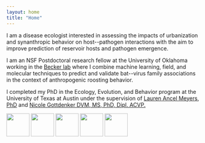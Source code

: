 ```yaml
---
layout: home
title: "Home"
---
```


I am a disease ecologist interested in assessing the impacts of urbanization and synanthropic behavior on host--pathogen interactions with the aim to improve prediction of reservoir hosts and pathogen emergence.

I am an NSF Postdoctoral research fellow at the University of Oklahoma working in the [Becker lab](http://beckerlab.weebly.com/) where I combine machine learning, field, and molecular techniques to predict and validate bat--virus family associations in the context of anthropogenic roosting behavior. 

I completed my PhD in the Ecology, Evolution, and Behavior program at the University of Texas at Austin under the supervision of [Lauren Ancel Meyers, PhD](http://www.bio.utexas.edu/research/meyers/) and [Nicole Gottdenker DVM, MS, PhD, Dipl. ACVP.](https://www.gottdenkerlab.com/)



<a href="briana.a.bekte-1@ou.edu"> <img src="/different-method/assets/img/email.png" width="60" height="60"></a>
<a href="https://twitter.com/brianaabook"> <img src="/different-method/assets/img/twitter.png" width="60" height="60"></a>
<a href="https://scholar.google.com/citations?user=Aw-DXJAAAAAJ&hl=en"> <img src="/different-method/assets/img/google.png" width="60" height="60"></a>
<a href="https://github.com/babetke"> <img src="/different-method/assets/img/github.png" width="60" height="60"></a>
<a href="https://www.linkedin.com/in/briana-betke-02135b151/"> <img src="/different-method/assets/img/linkedin.png" width="60" height="60"></a>

